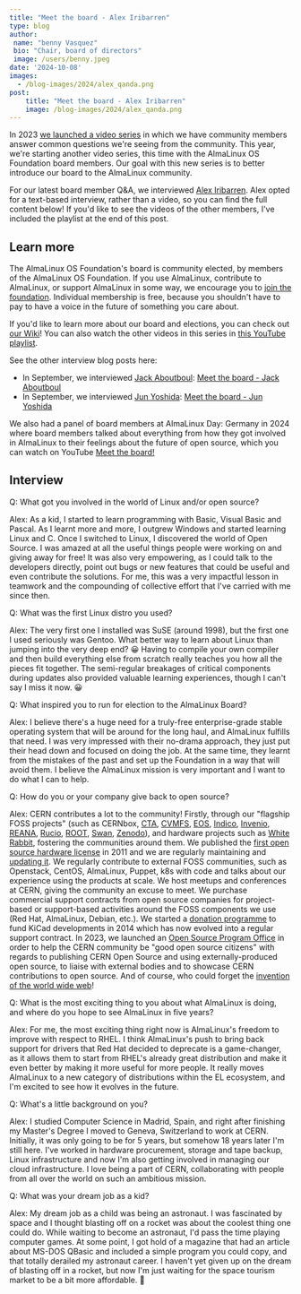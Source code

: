 ```yaml
---
title: "Meet the board - Alex Iribarren"
type: blog
author: 
 name: "benny Vasquez"
 bio: "Chair, board of directors"
 image: /users/benny.jpeg
date: '2024-10-08'
images:
  - /blog-images/2024/alex_qanda.png
post:
    title: "Meet the board - Alex Iribarren"
    image: /blog-images/2024/alex_qanda.png
---
```


In 2023 [we launched a video series](/blog/2024-01-16-video-contributions/) in which we have community members answer common questions we're seeing from the community. This year, we're starting another video series, this time with the AlmaLinux OS Foundation board members. Our goal with this new series is to better introduce our board to the AlmaLinux community.

For our latest board member Q&A, we interviewed [Alex Iribarren](https://www.linkedin.com/in/iribarren/). Alex opted for a text-based interview, rather than a video, so you can find the full content below! If you'd like to see the videos of the other members, I've included the playlist at the end of this post.

## Learn more

The AlmaLinux OS Foundation's board is community elected, by members of the AlmaLinux OS Foundation. If you use AlmaLinux, contribute to AlmaLinux, or support AlmaLinux in some way, we encourage you to [join the foundation](/members/). Individual membership is free, because you shouldn't have to pay to have a voice in the future of something you care about. 

If you'd like to learn more about our board and elections, you can check out [our Wiki](https://wiki.almalinux.org/election2023.html)! You can also watch the other videos in this series in [this YouTube playlist](https://www.youtube.com/playlist?list=PLqKzWfm6zyluP2R_6MTPvYJt20bwitQZJ).

See the other interview blog posts here:
* In September, we interviewed [Jack Aboutboul](https://www.linkedin.com/in/jackaboutboul/): [Meet the board - Jack Aboutboul](/blog/2024-09-12-meet-the-board-jack/)
* In September, we interviewed [Jun Yoshida](https://www.linkedin.com/in/jun-yoshida-6b4b5a16/): [Meet the board - Jun Yoshida](blog/2024-09-23-meet-the-board-jun/)

We also had a panel of board members at AlmaLinux Day: Germany in 2024 where board members talked about everything from how they got involved in AlmaLinux to their feelings about the future of open source, which you can watch on YouTube [Meet the board!](https://www.youtube.com/watch?v=PP3OPvmUwTs)

## Interview


Q: What got you involved in the world of Linux and/or open source?

Alex: As a kid, I started to learn programming with Basic, Visual Basic and Pascal. As I learnt more and more, I outgrew Windows and started learning Linux and C. Once I switched to Linux, I discovered the world of Open Source. I was amazed at all the useful things people were working on and giving away for free! It was also very empowering, as I could talk to the developers directly, point out bugs or new features that could be useful and even contribute the solutions. For me, this was a very impactful lesson in teamwork and the compounding of collective effort that I've carried with me since then.

Q: What was the first Linux distro you used?

Alex: The very first one I installed was SuSE (around 1998), but the first one I used seriously was Gentoo. What better way to learn about Linux than jumping into the very deep end? 😀 Having to compile your own compiler and then build everything else from scratch really teaches you how all the pieces fit together. The semi-regular breakages of critical components during updates also provided valuable learning experiences, though I can't say I miss it now. 😀

Q: What inspired you to run for election to the AlmaLinux Board?

Alex: I believe there's a huge need for a truly-free enterprise-grade stable operating system that will be around for the long haul, and AlmaLinux fulfills that need. I was very impressed with their no-drama approach, they just put their head down and focused on doing the job. At the same time, they learnt from the mistakes of the past and set up the Foundation in a way that will avoid them. I believe the AlmaLinux mission is very important and I want to do what I can to help.

Q: How do you or your company give back to open source?

Alex: CERN contributes a lot to the community! Firstly, through our "flagship FOSS projects" (such as CERNbox, [CTA](https://cta.web.cern.ch/cta/), [CVMFS](https://cernvm.cern.ch/fs/), [EOS](https://eos-web.web.cern.ch/eos-web/), [Indico](https://getindico.io/), [Invenio](https://inveniosoftware.org/), [REANA](https://reanahub.io/), [Rucio](https://rucio.cern.ch/), [ROOT](https://root.cern/), [Swan](https://swan.web.cern.ch/swan/), [Zenodo](https://zenodo.org/)), and hardware projects such as [White Rabbit](https://www.white-rabbit.tech/), fostering the communities around them. We published the [first open source hardware license](https://cerncourier.com/a/hardware-joins-the-open-movement/) in 2011 and we are regularly maintaining and [updating it](https://cern-ohl.web.cern.ch/). We regularly contribute to external FOSS communities, such as Openstack, CentOS, AlmaLinux, Puppet, k8s with code and talks about our experience using the products at scale. We host meetups and conferences at CERN, giving the community an excuse to meet. We purchase commercial support contracts from open source companies for project-based or support-based activities around the FOSS components we use (Red Hat, AlmaLinux, Debian, etc.). We started a [donation programme](https://cernandsocietyfoundation.cern/news/significant-milestone-regarding-cerns-involvement-development-kicad) to fund KiCad developments in 2014 which has now evolved into a regular support contract. In 2023, we launched an [Open Source Program Office](https://opensource.web.cern.ch/) in order to help the CERN community be "good open source citizens" with regards to publishing CERN Open Source and using externally-produced open source, to liaise with external bodies and to showcase CERN contributions to open source. And of course, who could forget the [invention of the world wide web](https://home.cern/science/computing/birth-web)!

Q: What is the most exciting thing to you about what AlmaLinux is doing, and where do you hope to see AlmaLinux in five years?

Alex: For me, the most exciting thing right now is AlmaLinux's freedom to improve with respect to RHEL. I think AlmaLinux's push to bring back support for drivers that Red Hat decided to deprecate is a game-changer, as it allows them to start from RHEL's already great distribution and make it even better by making it more useful for more people. It really moves AlmaLinux to a new category of distributions within the EL ecosystem, and I'm excited to see how it evolves in the future.

Q: What's a little background on you?

Alex: I studied Computer Science in Madrid, Spain, and right after finishing my Master's Degree I moved to Geneva, Switzerland to work at CERN. Initially, it was only going to be for 5 years, but somehow 18 years later I'm still here. I've worked in hardware procurement, storage and tape backup, Linux infrastructure and now I'm also getting involved in managing our cloud infrastructure. I love being a part of CERN, collaborating with people from all over the world on such an ambitious mission.

Q: What was your dream job as a kid?

Alex: My dream job as a child was being an astronaut. I was fascinated by space and I thought blasting off on a rocket was about the coolest thing one could do. While waiting to become an astronaut, I'd pass the time playing computer games. At some point, I got hold of a magazine that had an article about MS-DOS QBasic and included a simple program you could copy, and that totally derailed my astronaut career. I haven't yet given up on the dream of blasting off in a rocket, but now I'm just waiting for the space tourism market to be a bit more affordable. 🙂


